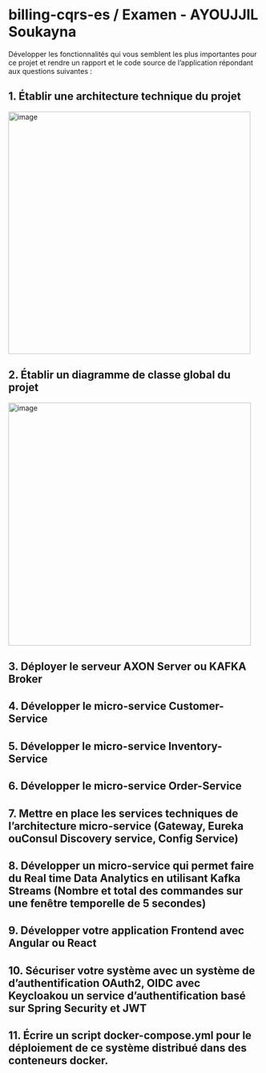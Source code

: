 # billing-cqrs-es / Examen - AYOUJJIL Soukayna
Développer les fonctionnalités qui vous semblent les plus importantes pour ce projet et rendre un
rapport et le code source de l’application répondant aux questions suivantes :
## 1. Établir une architecture technique du projet

<img width="483" alt="image" src="https://user-images.githubusercontent.com/85376207/209521410-e60c8981-5c68-4514-ac40-a413e7aff827.png">

## 2. Établir un diagramme de classe global du projet
<img width="484" alt="image" src="https://user-images.githubusercontent.com/85376207/209523507-e0f67d6a-9cef-4dcc-8100-87664070f617.png">

## 3. Déployer le serveur AXON Server ou KAFKA Broker
## 4. Développer le micro-service Customer-Service
## 5. Développer le micro-service Inventory-Service
## 6. Développer le micro-service Order-Service
## 7. Mettre en place les services techniques de l’architecture micro-service (Gateway, Eureka ouConsul Discovery service, Config Service)
## 8. Développer un micro-service qui permet faire du Real time Data Analytics en utilisant Kafka Streams (Nombre et total des commandes sur une fenêtre temporelle de 5 secondes)
## 9. Développer votre application Frontend avec Angular ou React
## 10. Sécuriser votre système avec un système de d’authentification OAuth2, OIDC avec Keycloakou un service d’authentification basé sur Spring Security et JWT
## 11. Écrire un script docker-compose.yml pour le déploiement de ce système distribué dans des conteneurs docker.
